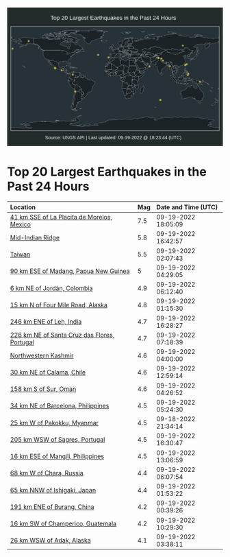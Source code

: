 ![Map](./map.png)

# Top 20 Largest Earthquakes in the Past 24 Hours

| Location | Mag | Date and Time (UTC) |
|:---|:---|:---|
| [41 km SSE of La Placita de Morelos, Mexico](https://earthquake.usgs.gov/earthquakes/eventpage/at00rigy8l) | 7.5 | 09-19-2022 18:05:09 |
| [Mid-Indian Ridge](https://earthquake.usgs.gov/earthquakes/eventpage/us7000i9bi) | 5.8 | 09-19-2022 16:42:57 |
| [Taiwan](https://earthquake.usgs.gov/earthquakes/eventpage/us7000i96l) | 5.5 | 09-19-2022 02:07:43 |
| [90 km ESE of Madang, Papua New Guinea](https://earthquake.usgs.gov/earthquakes/eventpage/us7000i979) | 5 | 09-19-2022 04:29:05 |
| [6 km NE of Jordán, Colombia](https://earthquake.usgs.gov/earthquakes/eventpage/us7000i97s) | 4.9 | 09-19-2022 06:12:40 |
| [15 km N of Four Mile Road, Alaska](https://earthquake.usgs.gov/earthquakes/eventpage/ak022c1bhn1i) | 4.8 | 09-19-2022 01:15:30 |
| [246 km ENE of Leh, India](https://earthquake.usgs.gov/earthquakes/eventpage/us7000i9bf) | 4.7 | 09-19-2022 16:28:27 |
| [226 km NE of Santa Cruz das Flores, Portugal](https://earthquake.usgs.gov/earthquakes/eventpage/us7000i98b) | 4.7 | 09-19-2022 07:18:39 |
| [Northwestern Kashmir](https://earthquake.usgs.gov/earthquakes/eventpage/us7000i975) | 4.6 | 09-19-2022 04:00:00 |
| [30 km NE of Calama, Chile](https://earthquake.usgs.gov/earthquakes/eventpage/us7000i99a) | 4.6 | 09-19-2022 12:59:14 |
| [158 km S of Sur, Oman](https://earthquake.usgs.gov/earthquakes/eventpage/us7000i978) | 4.6 | 09-19-2022 04:26:52 |
| [34 km NE of Barcelona, Philippines](https://earthquake.usgs.gov/earthquakes/eventpage/us7000i97l) | 4.5 | 09-19-2022 05:24:30 |
| [25 km W of Pakokku, Myanmar](https://earthquake.usgs.gov/earthquakes/eventpage/us7000i953) | 4.5 | 09-18-2022 21:34:14 |
| [205 km WSW of Sagres, Portugal](https://earthquake.usgs.gov/earthquakes/eventpage/us7000i9bg) | 4.5 | 09-19-2022 16:30:47 |
| [16 km ESE of Mangili, Philippines](https://earthquake.usgs.gov/earthquakes/eventpage/us7000i99d) | 4.5 | 09-19-2022 13:06:59 |
| [68 km W of Chara, Russia](https://earthquake.usgs.gov/earthquakes/eventpage/us7000i97t) | 4.4 | 09-19-2022 06:07:54 |
| [65 km NNW of Ishigaki, Japan](https://earthquake.usgs.gov/earthquakes/eventpage/us7000i96j) | 4.4 | 09-19-2022 01:53:22 |
| [191 km ENE of Burang, China](https://earthquake.usgs.gov/earthquakes/eventpage/us7000i962) | 4.2 | 09-19-2022 00:39:26 |
| [16 km SW of Champerico, Guatemala](https://earthquake.usgs.gov/earthquakes/eventpage/us7000i98u) | 4.2 | 09-19-2022 10:29:30 |
| [26 km WSW of Adak, Alaska](https://earthquake.usgs.gov/earthquakes/eventpage/us7000i970) | 4.1 | 09-19-2022 03:38:11 |
